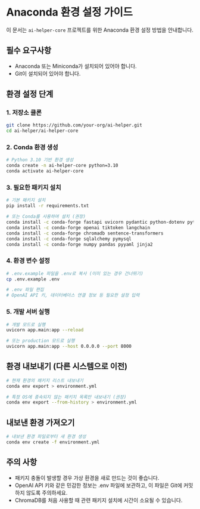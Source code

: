 # Anaconda 환경 설정 가이드

이 문서는 `ai-helper-core` 프로젝트를 위한 Anaconda 환경 설정 방법을 안내합니다.

## 필수 요구사항
- Anaconda 또는 Miniconda가 설치되어 있어야 합니다.
- Git이 설치되어 있어야 합니다.

## 환경 설정 단계

### 1. 저장소 클론
```bash
git clone https://github.com/your-org/ai-helper.git
cd ai-helper/ai-helper-core
```

### 2. Conda 환경 생성
```bash
# Python 3.10 기반 환경 생성
conda create -n ai-helper-core python=3.10
conda activate ai-helper-core
```

### 3. 필요한 패키지 설치
```bash
# 기본 패키지 설치
pip install -r requirements.txt

# 또는 Conda를 사용하여 설치 (권장)
conda install -c conda-forge fastapi uvicorn pydantic python-dotenv python-multipart
conda install -c conda-forge openai tiktoken langchain
conda install -c conda-forge chromadb sentence-transformers
conda install -c conda-forge sqlalchemy pymysql 
conda install -c conda-forge numpy pandas pyyaml jinja2
```

### 4. 환경 변수 설정
```bash
# .env.example 파일을 .env로 복사 (이미 있는 경우 건너뛰기)
cp .env.example .env

# .env 파일 편집
# OpenAI API 키, 데이터베이스 연결 정보 등 필요한 설정 입력
```

### 5. 개발 서버 실행
```bash
# 개발 모드로 실행
uvicorn app.main:app --reload

# 또는 production 모드로 실행
uvicorn app.main:app --host 0.0.0.0 --port 8000
```

## 환경 내보내기 (다른 시스템으로 이전)
```bash
# 현재 환경의 패키지 리스트 내보내기
conda env export > environment.yml

# 특정 OS에 종속되지 않는 패키지 목록만 내보내기 (권장)
conda env export --from-history > environment.yml
```

## 내보낸 환경 가져오기
```bash
# 내보낸 환경 파일로부터 새 환경 생성
conda env create -f environment.yml
```

## 주의 사항
- 패키지 충돌이 발생할 경우 가상 환경을 새로 만드는 것이 좋습니다.
- OpenAI API 키와 같은 민감한 정보는 .env 파일에 보관하고, 이 파일은 Git에 커밋하지 않도록 주의하세요.
- ChromaDB를 처음 사용할 때 관련 패키지 설치에 시간이 소요될 수 있습니다. 